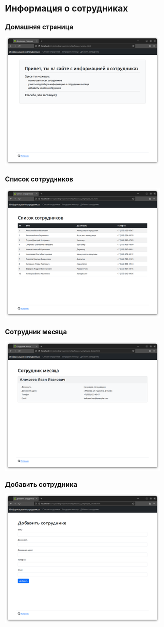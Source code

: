 # Информация о сотрудниках

## Домашняя страница
![home page](docs/home.png)

## Список сотрудников

![employee list](docs/employee_list.png)

## Сотрудник месяца

![employee list](docs/employee_detail.png)

## Добавить сотрудника

![employee list](docs/employee_create.png)
